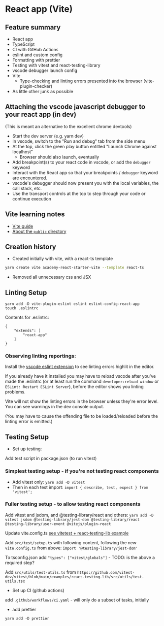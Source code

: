 # React app (Vite)

## Feature summary

-   React app
-   TypeScript
-   CI with GitHub Actions
-   eslint and custom config
-   Formatting with prettier
-   Testing with vitest and react-testing-library
-   vscode debugger launch config
-   Vite
    -   Type-checking and linting errors presented into the browser (vite-plugin-checker)
-   As little other junk as possible

## Attaching the vscode javascript debugger to your react app (in dev)

(This is meant an alternative to the excellent chrome devtools)

-   Start the dev server (e.g. yarn dev)
-   In vscode, switch to the "Run and debug" tab from the side menu
-   At the top, click the green play button entitled "Launch Chrome against localhost"
    -   Browser should also launch, eventually
-   Add breakpoint(s) to your react code in vscode, or add the `debugger` keyword
-   Interact with the React app so that your breakpoints / `debugger` keyword are encountered.
-   vscode's debugger should now present you with the local variables, the call stack, etc.
-   Use the transport controls at the top to step through your code or continue execution

## Vite learning notes

-   [Vite guide](https://vitejs.dev/guide/)
-   [About the `public` directory](https://vitejs.dev/guide/assets.html#the-public-directory)

## Creation history

-   Created initially with vite, with a react-ts template

```bash
yarn create vite academy-react-starter-vite --template react-ts
```

-   Removed all unnecessary css and JSX

## Linting Setup

```
yarn add -D vite-plugin-eslint eslint eslint-config-react-app
touch .eslintrc
```

Contents for .eslintrc:

```
{
    "extends": [
        "react-app"
    ]
}
```

### Observing linting reportings:

Install the [vscode eslint extension](https://marketplace.visualstudio.com/items?itemName=dbaeumer.vscode-eslint) to see linting errors highlit in the editor.

If you already have it installed you may have to reload vscode after you've made the .eslintrc (or at least run the command `developer:reload window` or `ESLint: Restart ESLint Server`), before the editor shows you linting problems.

Vite will not show the linting errors in the browser unless they're error level. You can see warnings in the dev console output.

(You may have to cause the offending file to be loaded/reloaded before the linting error is emitted.)

## Testing Setup

-   Set up testing:

Add test script in package.json (to run vitest)

### Simplest testing setup - if you're not testing react components

-   Add vitest only: `yarn add -D vitest`
-   Then in each test import: `import { describe, test, expect } from 'vitest';`

### Fuller testing setup - to allow testing react components

Add vitest and jsdom, and @testing-library/react and others:
`yarn add -D vitest jsdom @testing-library/jest-dom @testing-library/react @testing-library/user-event @vitejs/plugin-react`

Update vite.config.ts [see vitetest + react-testing-lib example](https://github.com/vitest-dev/vitest/blob/main/examples/react-testing-lib/vite.config.ts)

Add `src/test/setup.ts` with following content, following the new `vite.config.ts` from above:
`import '@testing-library/jest-dom'`

To tsconfig.json add `"types": ["vitest/globals"]` - TODO: is the above a required step?

Add `src/utils/test-utils.ts` from `https://github.com/vitest-dev/vitest/blob/main/examples/react-testing-lib/src/utils/test-utils.tsx`

-   Set up CI (github actions)

add `.github/workflows/ci.yaml` - will only do a subset of tasks, initially

-   add prettier

`yarn add -D prettier`
